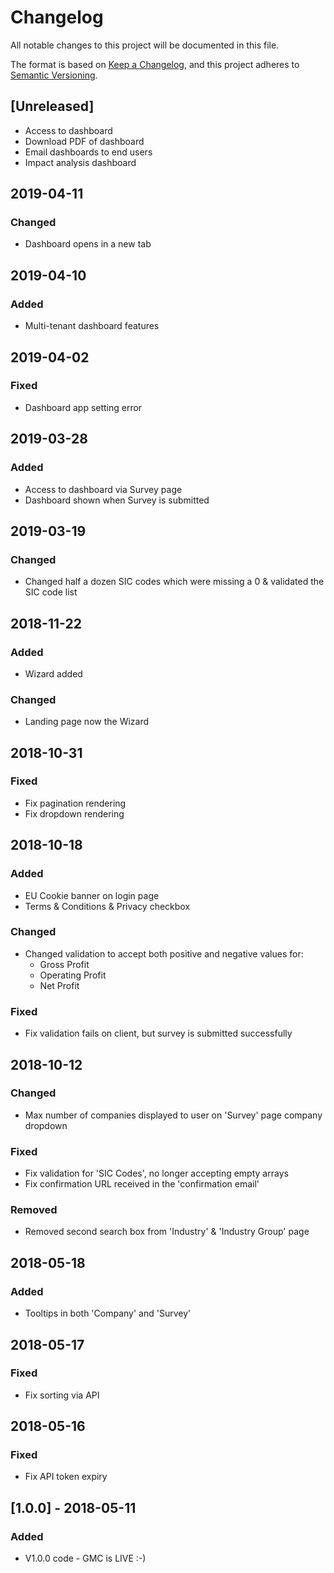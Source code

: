 # Changelog

All notable changes to this project will be documented in this file.

The format is based on [Keep a Changelog](https://keepachangelog.com/en/1.0.0/),
and this project adheres to [Semantic Versioning](https://semver.org/spec/v2.0.0.html).

## [Unreleased]

- Access to dashboard
- Download PDF of dashboard
- Email dashboards to end users
- Impact analysis dashboard

## 2019-04-11

### Changed

- Dashboard opens in a new tab

## 2019-04-10

### Added

- Multi-tenant dashboard features

## 2019-04-02

### Fixed

- Dashboard app setting error

## 2019-03-28

### Added

- Access to dashboard via Survey page
- Dashboard shown when Survey is submitted

## 2019-03-19

### Changed

- Changed half a dozen SIC codes which were missing a 0 & validated the SIC code list

## 2018-11-22

### Added

- Wizard added

### Changed

- Landing page now the Wizard

## 2018-10-31

### Fixed

- Fix pagination rendering
- Fix dropdown rendering

## 2018-10-18

### Added

- EU Cookie banner on login page
- Terms & Conditions & Privacy checkbox

### Changed

- Changed validation to accept both positive and negative values for:
  - Gross Profit
  - Operating Profit
  - Net Profit

### Fixed

- Fix validation fails on client, but survey is submitted successfully

## 2018-10-12

### Changed

- Max number of companies displayed to user on 'Survey' page company dropdown

### Fixed

- Fix validation for 'SIC Codes', no longer accepting empty arrays
- Fix confirmation URL received in the 'confirmation email'

### Removed

- Removed second search box from 'Industry' & 'Industry Group' page

## 2018-05-18

### Added

- Tooltips in both 'Company' and 'Survey'

## 2018-05-17

### Fixed

- Fix sorting via API

## 2018-05-16

### Fixed

- Fix API token expiry

## [1.0.0] - 2018-05-11

### Added

- V1.0.0 code - GMC is LIVE :-)
